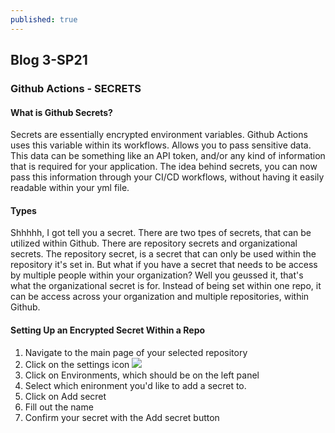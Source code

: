 ```yaml
---
published: true
---
```

## Blog 3-SP21

### Github Actions - SECRETS

#### What is Github Secrets?
Secrets are essentially encrypted environment variables. Github Actions uses this variable within its workflows. Allows you to pass sensitive data. This data can be something like an API token, and/or any kind of information that is required for your application. The idea behind secrets, you can now pass this information through your CI/CD workflows, without having it easily readable within your yml file. 

#### Types
Shhhhh, I got tell you a secret. There are two tpes of secrets, that can be utilized within Github. There are repository secrets and organizational secrets. The repository secret, is a secret that can only be used within the repository it's set in. But what if you have a secret that needs to be access by multiple people within your organization? Well you geussed it, that's what the organizational secret is for. Instead of being set within one repo, it can be access across your organization and multiple repositories, within Github.

#### Setting Up an Encrypted Secret Within a Repo

1. Navigate to the main page of your selected repository
2. Click on the settings icon
![](https://docs.github.com/assets/images/help/repository/repo-actions-settings.png)
3. Click on Environments, which should be on the left panel
4. Select which enironment you'd like to add a secret to.
5. Click on Add secret
6. Fill out the name
7. Confirm your secret with the Add secret button

